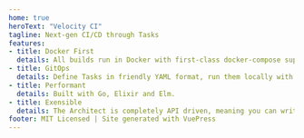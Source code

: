 ```yaml
---
home: true
heroText: "Velocity CI"
tagline: Next-gen CI/CD through Tasks
features:
- title: Docker First
  details: All builds run in Docker with first-class docker-compose support to make integration testing a breeze.
- title: GitOps
  details: Define Tasks in friendly YAML format, run them locally with vcli, commit and push them to be ran by others on the Architect.
- title: Performant
  details: Built with Go, Elixir and Elm. 
- title: Exensible
  details: The Architect is completely API driven, meaning you can write further plugins to push build & task information elsewhere or integrate with third-party services. e.g. Asset hosting.
footer: MIT Licensed | Site generated with VuePress
---
```


